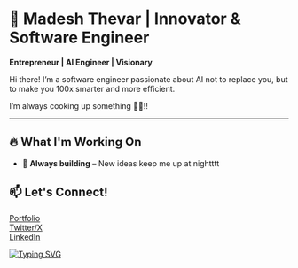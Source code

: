 # 🚀 Madesh Thevar | Innovator & Software Engineer  
**Entrepreneur | AI Engineer | Visionary**  

Hi there! I’m a software engineer passionate about AI not to replace you, but to make you 100x smarter and more efficient. 


I’m always cooking up something 🧑‍🍳!!


---

## 🔥 What I'm Working On  

- 🎯 **Always building** – New ideas keep me up at nightttt


## 📫 Let's Connect!  
[Portfolio](https://madeshthevar.com)  
[Twitter/X](https://twitter.com/MadeshThevar3)  
[LinkedIn](https://linkedin.com/in/madesh3)  


[![Typing SVG](https://readme-typing-svg.demolab.com/?lines=hi,there;I+am+Madesh;guy+who+wants+make+difference)](https://git.io/typing-svg)
